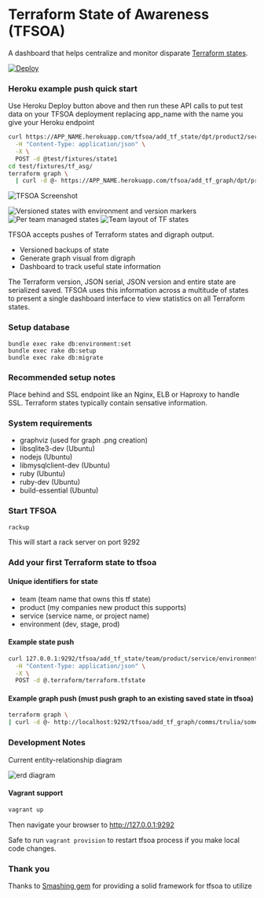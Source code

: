 # Terraform State of Awareness (TFSOA)

A dashboard that helps centralize and monitor disparate [Terraform states](https://www.terraform.io/docs/state/).

[![Deploy](https://www.herokucdn.com/deploy/button.svg)](https://heroku.com/deploy) 

### Heroku example push quick start

Use Heroku Deploy button above and then run these API calls to put test data on your TFSOA deployment
replacing app_name with the name you give your Heroku endpoint

```bash
curl https://APP_NAME.herokuapp.com/tfsoa/add_tf_state/dpt/product2/service1/dev/ \
  -H "Content-Type: application/json" \
  -X \
  POST -d @test/fixtures/state1
cd test/fixtures/tf_asg/ 
terraform graph \
  | curl -d @- https://APP_NAME.herokuapp.com/tfsoa/add_tf_graph/dpt/product2/service1/dev/
```

<img alt="TFSOA Screenshot" src="https://cloud.githubusercontent.com/assets/26415029/23921750/033ff2b2-08bd-11e7-9d78-632edc2c243b.png">

![Versioned states with environment and version markers](https://cloud.githubusercontent.com/assets/538171/24389114/03a1eaf4-1334-11e7-9a44-367f5d6233c2.jpg)
![Per team managed states](https://cloud.githubusercontent.com/assets/538171/24389121/164dcdbc-1334-11e7-9052-184287bc5ed0.jpg)
![Team layout of TF states](https://cloud.githubusercontent.com/assets/538171/24389129/1ba96988-1334-11e7-8abf-b3c47f43ff27.jpg)

TFSOA accepts pushes of Terraform states and digraph output.

* Versioned backups of state
* Generate graph visual from digraph
* Dashboard to track useful state information

The Terraform version, JSON serial, JSON version and entire state are serialized saved. TFSOA uses
this information across a multitude of states to present a single dashboard interface
to view statistics on all Terraform states.


### Setup database

```
bundle exec rake db:environment:set
bundle exec rake db:setup
bundle exec rake db:migrate
```

### Recommended setup notes

Place behind and SSL endpoint like an Nginx, ELB or Haproxy to handle SSL. Terraform states typically contain sensative information.

### System requirements

* graphviz (used for graph .png creation)
* libsqlite3-dev (Ubuntu)
* nodejs (Ubuntu)
* libmysqlclient-dev (Ubuntu)
* ruby (Ubuntu)
* ruby-dev (Ubuntu)
* build-essential (Ubuntu)

### Start TFSOA

```bash
rackup
```

This will start a rack server on port 9292

### Add your first Terraform state to tfsoa

#### Unique identifiers for state

* team (team name that owns this tf state)
* product (my companies new product this supports)
* service (service name, or project name)
* environment (dev, stage, prod)


#### Example state push

```bash
curl 127.0.0.1:9292/tfsoa/add_tf_state/team/product/service/environment/ \
  -H "Content-Type: application/json" \
  -X \
  POST -d @.terraform/terraform.tfstate
```

#### Example graph push (must push graph to an existing saved state in tfsoa)

```bash
terraform graph \
| curl -d @- http://localhost:9292/tfsoa/add_tf_graph/comms/trulia/someservice/prod/
```

### Development Notes

Current entity-relationship diagram

<img alt="erd diagram" src="https://cloud.githubusercontent.com/assets/26415029/24062446/d3de1626-0b18-11e7-9b96-2bde9bc79124.png">

#### Vagrant support

```bash
vagrant up
```
Then navigate your browser to http://127.0.0.1:9292

Safe to run ```vagrant provision``` to restart tfsoa process if you make local code changes.

### Thank you

Thanks to [Smashing gem](https://github.com/Smashing/smashing) for providing a solid framework for tfsoa to utilize
